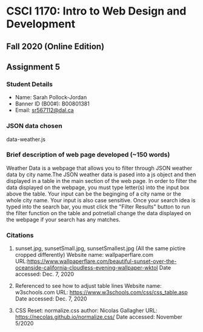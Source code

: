 # CSCI 1170: Intro to Web Design and Development
## Fall 2020 (Online Edition)
## Assignment 5


### Student Details
- Name: Sarah Pollock-Jordan
- Banner ID (B00#): B00801381
- Email: sr567112@dal.ca


### JSON data chosen
data-weather.js


### Brief description of web page developed (~150 words)
Weather Data is a webpage that allows you to filter through JSON weather data by city name.The JSON weather data is pased into a js object and then displayed in a table in the main section of the web page.
In order to filter the data displayed on the webpage, you must type letter(s) into the input box above the table. Your input can be the beginging
of a city name or the whole city name. Your input is also case sensitive. Once your search idea is typed into the search bar, you must click the
"Filter Results" button to run the filter function on the table and potnetiall change the data displayed on the webpage if your search has
any matches.


### Citations
1.  sunset.jpg, sunsetSmall.jpg, sunsetSmallest.jpg (All the same pictire cropped differently)
    Website name: wallpaperflare.com
    URL:https://www.wallpaperflare.com/beautiful-sunset-over-the-oceanside-california-cloudless-evening-wallpaper-wktol
    Date accessed: Dec. 7, 2020

2.  Referenced to see how to adjust table lines
	Website name: w3schools.com
	URL: https://www.w3schools.com/css/css_table.asp
	Date accessed: Dec. 7, 2020

3.  CSS Reset: normalize.css
    author: Nicolas Gallagher
    URL: https://necolas.github.io/normalize.css/
    Date accessed: November 5/2020